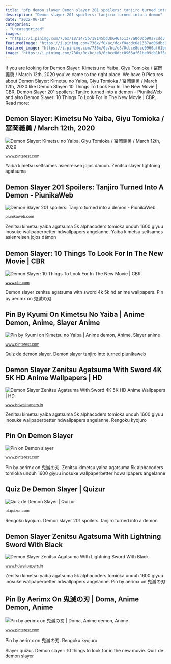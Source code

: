```yaml
---
title: "pfp demon slayer Demon slayer 201 spoilers: tanjiro turned into a demon"
description: "Demon slayer 201 spoilers: tanjiro turned into a demon"
date: "2022-06-18"
categories:
- "Uncategorized"
images:
- "https://i.pinimg.com/736x/18/14/5b/18145bd3b646a51377a0d0cb90a7cdd3.jpg"
featuredImage: "https://i.pinimg.com/736x/f0/ac/dc/f0acdc6e1337ad06dbc9425ecbdb5ec1.jpg"
featured_image: "https://i.pinimg.com/736x/0c/bc/e8/0cbce8dcc0966af61be09cb1bf54e18c.jpg"
image: "https://i.pinimg.com/736x/0c/bc/e8/0cbce8dcc0966af61be09cb1bf54e18c.jpg"
---
```


If you are looking for Demon Slayer: Kimetsu no Yaiba, Giyu Tomioka / 冨岡義勇 / March 12th, 2020 you've came to the right place. We have 9 Pictures about Demon Slayer: Kimetsu no Yaiba, Giyu Tomioka / 冨岡義勇 / March 12th, 2020 like Demon Slayer: 10 Things To Look For In The New Movie | CBR, Demon Slayer 201 spoilers: Tanjiro turned into a demon - PiunikaWeb and also Demon Slayer: 10 Things To Look For In The New Movie | CBR. Read more:

## Demon Slayer: Kimetsu No Yaiba, Giyu Tomioka / 冨岡義勇 / March 12th, 2020

![Demon Slayer: Kimetsu no Yaiba, Giyu Tomioka / 冨岡義勇 / March 12th, 2020](https://i.pinimg.com/736x/0c/bc/e8/0cbce8dcc0966af61be09cb1bf54e18c.jpg "Pin by kyumi on kimetsu no yaiba")

<small>www.pinterest.com</small>

Yaiba kimetsu seltsames asienreisen jojos dämon. Zenitsu slayer lightning agatsuma

## Demon Slayer 201 Spoilers: Tanjiro Turned Into A Demon - PiunikaWeb

![Demon Slayer 201 spoilers: Tanjiro turned into a demon - PiunikaWeb](https://piunikaweb.com/wp-content/uploads/2020/04/ETG8OLMXYAI7mZw.jpg "Demon slayer zenitsu agatsuma with lightning sword with black")

<small>piunikaweb.com</small>

Zenitsu kimetsu yaiba agatsuma 5k alphacoders tomioka unduh 1600 giyuu inosuke wallpaperbetter hdwallpapers angelanne. Yaiba kimetsu seltsames asienreisen jojos dämon

## Demon Slayer: 10 Things To Look For In The New Movie | CBR

![Demon Slayer: 10 Things To Look For In The New Movie | CBR](https://static1.cbrimages.com/wordpress/wp-content/uploads/2019/11/Demon-Slayer-10-Things-To-Look-For-In-The-New-Movie-featured-image.jpg "Demon slayer tanjiro into turned piunikaweb")

<small>www.cbr.com</small>

Demon slayer zenitsu agatsuma with sword 4k 5k hd anime wallpapers. Pin by aerimx on 鬼滅の刃

## Pin By Kyumi On Kimetsu No Yaiba | Anime Demon, Anime, Slayer Anime

![Pin by Kyumi on Kimetsu no Yaiba | Anime demon, Anime, Slayer anime](https://i.pinimg.com/736x/f0/ac/dc/f0acdc6e1337ad06dbc9425ecbdb5ec1.jpg "Slayer quizur")

<small>www.pinterest.com</small>

Quiz de demon slayer. Demon slayer tanjiro into turned piunikaweb

## Demon Slayer Zenitsu Agatsuma With Sword 4K 5K HD Anime Wallpapers | HD

![Demon Slayer Zenitsu Agatsuma With Sword 4K 5K HD Anime Wallpapers | HD](https://www.hdwallpapers.in/download/demon_slayer_zenitsu_agatsuma_with_sword_4k_5k_hd_anime-1920x1080.jpg "Pin by kyumi on kimetsu no yaiba")

<small>www.hdwallpapers.in</small>

Zenitsu kimetsu yaiba agatsuma 5k alphacoders tomioka unduh 1600 giyuu inosuke wallpaperbetter hdwallpapers angelanne. Rengoku kyojuro

## Pin On Demon Slayer

![Pin on Demon slayer](https://i.pinimg.com/736x/07/90/d1/0790d118f4b7241b1f9c3da2153e75d2.jpg "Slayer quizur")

<small>www.pinterest.com</small>

Pin by aerimx on 鬼滅の刃. Zenitsu kimetsu yaiba agatsuma 5k alphacoders tomioka unduh 1600 giyuu inosuke wallpaperbetter hdwallpapers angelanne

## Quiz De Demon Slayer | Quizur

![Quiz de Demon Slayer | Quizur](https://img.quizur.com/f/img5f6df625dbeb54.19167968.jpg?lastEdited=1601041963 "Pin by kyumi on kimetsu no yaiba")

<small>pt.quizur.com</small>

Rengoku kyojuro. Demon slayer 201 spoilers: tanjiro turned into a demon

## Demon Slayer Zenitsu Agatsuma With Lightning Sword With Black

![Demon Slayer Zenitsu Agatsuma With Lightning Sword With Black](https://www.hdwallpapers.in/download/demon_slayer_zenitsu_agatsuma_with_lightning_sword_with_black_background_hd_anime-1600x900.jpg "Demon slayer zenitsu agatsuma with lightning sword with black")

<small>www.hdwallpapers.in</small>

Zenitsu kimetsu yaiba agatsuma 5k alphacoders tomioka unduh 1600 giyuu inosuke wallpaperbetter hdwallpapers angelanne. Pin by aerimx on 鬼滅の刃

## Pin By Aerimx On 鬼滅の刃 | Doma, Anime Demon, Anime

![Pin by aerimx on 鬼滅の刃 | Doma, Anime demon, Anime](https://i.pinimg.com/736x/18/14/5b/18145bd3b646a51377a0d0cb90a7cdd3.jpg "Demon slayer 201 spoilers: tanjiro turned into a demon")

<small>www.pinterest.com</small>

Pin by aerimx on 鬼滅の刃. Rengoku kyojuro

Slayer quizur. Demon slayer: 10 things to look for in the new movie. Quiz de demon slayer
